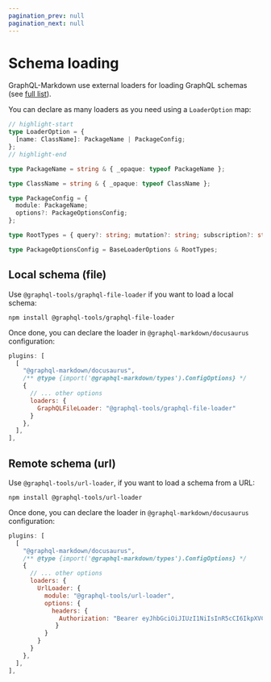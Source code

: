 ```yaml
---
pagination_prev: null
pagination_next: null
---
```


# Schema loading

GraphQL-Markdown use external loaders for loading GraphQL schemas (see [full list](https://github.com/ardatan/graphql-tools/tree/master/packages/loaders)).

You can declare as many loaders as you need using a `LoaderOption` map:

```ts
// highlight-start
type LoaderOption = {
  [name: ClassName]: PackageName | PackageConfig;
};
// highlight-end

type PackageName = string & { _opaque: typeof PackageName };

type ClassName = string & { _opaque: typeof ClassName };

type PackageConfig = {
  module: PackageName;
  options?: PackageOptionsConfig;
};

type RootTypes = { query?: string; mutation?: string; subscription?: string };

type PackageOptionsConfig = BaseLoaderOptions & RootTypes;
```

## Local schema (file)

Use `@graphql-tools/graphql-file-loader` if you want to load a local schema:

```shell title="shell"
npm install @graphql-tools/graphql-file-loader
```

Once done, you can declare the loader in `@graphql-markdown/docusaurus` configuration:

```js title="docusaurus.config.js"
plugins: [
  [
    "@graphql-markdown/docusaurus",
    /** @type {import('@graphql-markdown/types').ConfigOptions} */
    {
      // ... other options
      loaders: {
        GraphQLFileLoader: "@graphql-tools/graphql-file-loader"
      }
    },
  ],
],
```

## Remote schema (url)

Use `@graphql-tools/url-loader`, if you want to load a schema from a URL:

```shell title="shell"
npm install @graphql-tools/url-loader
```

Once done, you can declare the loader in `@graphql-markdown/docusaurus` configuration:

```js title="docusaurus.config.js"
plugins: [
  [
    "@graphql-markdown/docusaurus",
    /** @type {import('@graphql-markdown/types').ConfigOptions} */
    {
      // ... other options
      loaders: {
        UrlLoader: {
          module: "@graphql-tools/url-loader",
          options: {
            headers: {
              Authorization: "Bearer eyJhbGciOiJIUzI1NiIsInR5cCI6IkpXVCJ9"
             }
          }
        }
      }
    },
  ],
],
```
